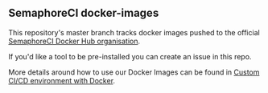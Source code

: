 ## SemaphoreCI docker-images

This repository's master branch tracks docker images pushed to the official [SemaphoreCI Docker Hub organisation](https://hub.docker.com/u/semaphoreci).

If you'd like a tool to be pre-installed you can create an issue in this repo.

More details around how to use our Docker Images can be found in [Custom CI/CD environment with Docker](https://docs.semaphoreci.com/article/127-custom-ci-cd-environment-with-docker).
